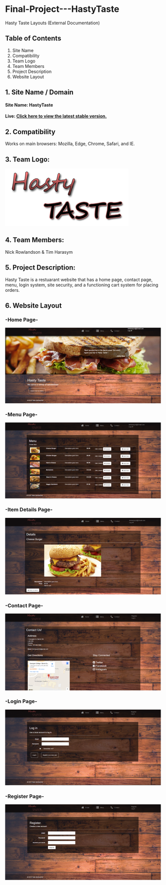 # Final-Project---HastyTaste
Hasty Taste Layouts (External Documentation)

## Table of Contents
  1. Site Name
  2. Compatibility
  3. Team Logo
  4. Team Members
  5. Project Description
  6. Website Layout


## 1. Site Name / Domain
#### Site Name: HastyTaste
#### Live:  [Click here to view the latest stable version.](https://github.com/NickRowlandson/COMP2007-FinalProject-HastyTaste)

## 2. Compatibility
Works on main browsers: Mozilla, Edge, Chrome, Safari, and IE.

## 3. Team Logo:
![alt tag](https://github.com/NickRowlandson/COMP2007-FinalProject-HastyTaste/blob/master/COMP2007-FinalProject-HastyTaste/Assets/images/logo.png)

## 4. Team Members:
Nick Rowlandson & Tim Harasym

## 5. Project Description:
Hasty Taste is a restuarant website that has a home page, contact page, menu, login system, site security, and a functioning cart system for placing orders.

## 6. Website Layout
### -Home Page-
![alt tag](https://github.com/NickRowlandson/COMP2007-FinalProject-HastyTaste/blob/master/COMP2007-FinalProject-HastyTaste/Document_Images/home.png)

### -Menu Page-
![alt tag](https://github.com/NickRowlandson/COMP2007-FinalProject-HastyTaste/blob/master/COMP2007-FinalProject-HastyTaste/Document_Images/menu.png)

### -Item Details Page-
![alt tag](https://github.com/NickRowlandson/COMP2007-FinalProject-HastyTaste/blob/master/COMP2007-FinalProject-HastyTaste/Document_Images/details.png)

### -Contact Page-
![alt tag](https://github.com/NickRowlandson/COMP2007-FinalProject-HastyTaste/blob/master/COMP2007-FinalProject-HastyTaste/Document_Images/contact.png)

### -Login Page-
![alt tag](https://github.com/NickRowlandson/COMP2007-FinalProject-HastyTaste/blob/master/COMP2007-FinalProject-HastyTaste/Document_Images/login.png)

### -Register Page-
![alt tag](https://github.com/NickRowlandson/COMP2007-FinalProject-HastyTaste/blob/master/COMP2007-FinalProject-HastyTaste/Document_Images/register.png)
